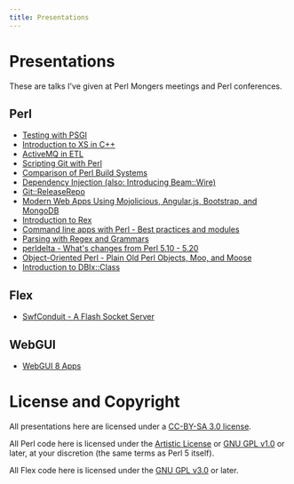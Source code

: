 ```yaml
---
title: Presentations
---
```


# Presentations

These are talks I've given at Perl Mongers meetings and Perl conferences.

## Perl

* [Testing with PSGI](/talks/Perl/PSGI-Testing.html)
* [Introduction to XS in C++](/talks/Perl/Intro-XS-CXX.html)
* [ActiveMQ in ETL](/talks/Perl/ActiveMQ-ETL.html)
* [Scripting Git with Perl](/talks/Perl/Scripting-Git.html)
* [Comparison of Perl Build Systems](/talks/Perl/Compare-Building-Modules.html)
* [Dependency Injection (also: Introducing Beam::Wire)](/talks/Perl/Dependency-Injection.html)
* [Git::ReleaseRepo](/talks/Perl/Git-ReleaseRepo.html)
* [Modern Web Apps Using Mojolicious, Angular.js, Bootstrap, and MongoDB](/talks/Perl/Mojo-Angular.html)
* [Introduction to Rex](http://preaction.github.io/Introduction-to-Rex)
* [Command line apps with Perl - Best practices and modules](http://chicago.pm.org/Command-Line-Apps/)
* [Parsing with Regex and Grammars](http://chicago.pm.org/Parsing-Regex-Grammars/)
* [perldelta - What's changes from Perl 5.10 - 5.20](http://chicago.pm.org/perldelta)
* [Object-Oriented Perl - Plain Old Perl Objects, Moo, and Moose](http://chicago.pm.org/Object-Oriented/)
* [Introduction to DBIx::Class](http://preaction.github.io/Introduction-to-DBIx-Class/)

## Flex

* [SwfConduit - A Flash Socket Server](/talks/Flex/SwfConduit.html)

## WebGUI

* [WebGUI 8 Apps](/talks/WebGUI/8-apps.html)

# License and Copyright

All presentations here are licensed under a [CC-BY-SA 3.0
license](http://creativecommons.org/licenses/by-sa/3.0/us/).

All Perl code here is licensed under the [Artistic
License](http://dev.perl.org/licenses/artistic.html) or [GNU GPL
v1.0](http://www.gnu.org/licenses/gpl-1.0.txt) or later, at your
discretion (the same terms as Perl 5 itself).

All Flex code here is licensed under the [GNU GPL
v3.0](http://www.gnu.org/licenses/gpl-3.0.txt) or later.

